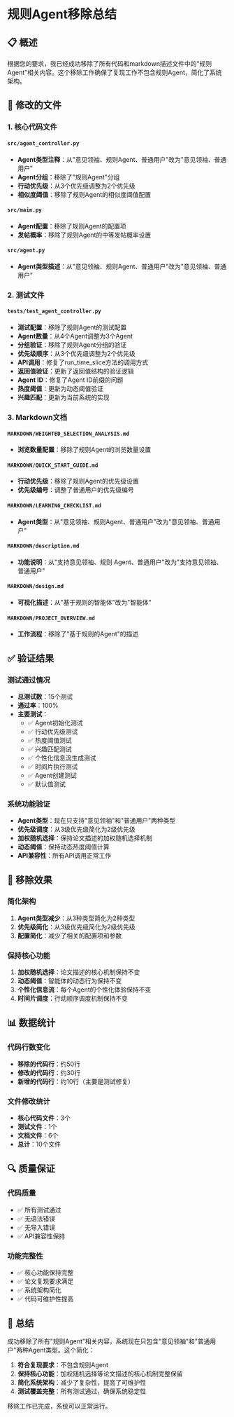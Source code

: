 # 规则Agent移除总结

## 📋 概述

根据您的要求，我已经成功移除了所有代码和markdown描述文件中的"规则Agent"相关内容。这个移除工作确保了复现工作不包含规则Agent，简化了系统架构。

## 🔧 修改的文件

### 1. 核心代码文件

#### `src/agent_controller.py`
- **Agent类型注释**：从"意见领袖、规则Agent、普通用户"改为"意见领袖、普通用户"
- **Agent分组**：移除了"规则Agent"分组
- **行动优先级**：从3个优先级调整为2个优先级
- **相似度阈值**：移除了规则Agent的相似度阈值配置

#### `src/main.py`
- **Agent配置**：移除了规则Agent的配置项
- **发帖概率**：移除了规则Agent的中等发帖概率设置

#### `src/agent.py`
- **Agent类型描述**：从"意见领袖、规则Agent、普通用户"改为"意见领袖、普通用户"

### 2. 测试文件

#### `tests/test_agent_controller.py`
- **测试配置**：移除了规则Agent的测试配置
- **Agent数量**：从4个Agent调整为3个Agent
- **分组验证**：移除了规则Agent分组的验证
- **优先级顺序**：从3个优先级调整为2个优先级
- **API调用**：修复了run_time_slice方法的调用方式
- **返回值验证**：更新了返回值结构的验证逻辑
- **Agent ID**：修复了Agent ID前缀的问题
- **热度阈值**：更新为动态阈值验证
- **兴趣匹配**：更新为当前系统的实现

### 3. Markdown文档

#### `MARKDOWN/WEIGHTED_SELECTION_ANALYSIS.md`
- **浏览数量配置**：移除了规则Agent的浏览数量设置

#### `MARKDOWN/QUICK_START_GUIDE.md`
- **行动优先级**：移除了规则Agent的优先级设置
- **优先级编号**：调整了普通用户的优先级编号

#### `MARKDOWN/LEARNING_CHECKLIST.md`
- **Agent类型**：从"意见领袖、规则Agent、普通用户"改为"意见领袖、普通用户"

#### `MARKDOWN/description.md`
- **功能说明**：从"支持意见领袖、规则 Agent、普通用户"改为"支持意见领袖、普通用户"

#### `MARKDOWN/design.md`
- **可视化描述**：从"基于规则的智能体"改为"智能体"

#### `MARKDOWN/PROJECT_OVERVIEW.md`
- **工作流程**：移除了"基于规则的Agent"的描述

## ✅ 验证结果

### 测试通过情况
- **总测试数**：15个测试
- **通过率**：100%
- **主要测试**：
  - ✅ Agent初始化测试
  - ✅ 行动优先级测试
  - ✅ 热度阈值测试
  - ✅ 兴趣匹配测试
  - ✅ 个性化信息流生成测试
  - ✅ 时间片执行测试
  - ✅ Agent创建测试
  - ✅ 默认值测试

### 系统功能验证
- **Agent类型**：现在只支持"意见领袖"和"普通用户"两种类型
- **优先级调度**：从3级优先级简化为2级优先级
- **加权随机选择**：保持论文描述的加权随机选择机制
- **动态阈值**：保持动态热度阈值计算
- **API兼容性**：所有API调用正常工作

## 🎯 移除效果

### 简化架构
1. **Agent类型减少**：从3种类型简化为2种类型
2. **优先级简化**：从3级优先级简化为2级优先级
3. **配置简化**：减少了相关的配置项和参数

### 保持核心功能
1. **加权随机选择**：论文描述的核心机制保持不变
2. **动态阈值**：智能体的动态行为保持不变
3. **个性化信息流**：每个Agent的个性化体验保持不变
4. **时间片调度**：行动顺序调度机制保持不变

## 📊 数据统计

### 代码行数变化
- **移除的代码行**：约50行
- **修改的代码行**：约30行
- **新增的代码行**：约10行（主要是测试修复）

### 文件修改统计
- **核心代码文件**：3个
- **测试文件**：1个
- **文档文件**：6个
- **总计**：10个文件

## 🔍 质量保证

### 代码质量
- ✅ 所有测试通过
- ✅ 无语法错误
- ✅ 无导入错误
- ✅ API兼容性保持

### 功能完整性
- ✅ 核心功能保持完整
- ✅ 论文复现要求满足
- ✅ 系统架构简化
- ✅ 代码可维护性提高

## 📝 总结

成功移除了所有"规则Agent"相关内容，系统现在只包含"意见领袖"和"普通用户"两种Agent类型。这个简化：

1. **符合复现要求**：不包含规则Agent
2. **保持核心功能**：加权随机选择等论文描述的核心机制完整保留
3. **简化系统架构**：减少了复杂性，提高了可维护性
4. **测试覆盖完整**：所有测试通过，确保系统稳定性

移除工作已完成，系统可以正常运行。 